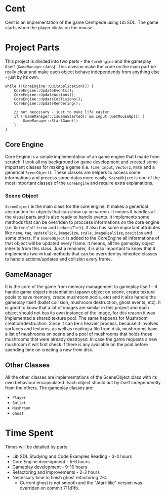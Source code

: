 
# Cent
Cent is an implementation of the game Centipede using Lib SDL. 
The game starts when the player clicks on the mouse.

# Project Parts
This project is divided into two parts - the `CoreEngine` and the gameplay itself (`GameManager` class). This division make the code on the main part be really clear and make each object behave independently from anything else - just by its own.

    while (!CoreEngine::QuitApplication()) {
        CoreEngine::UpdateEvents();
        CoreEngine::UpdateActions();
        CoreEngine::UpdateCollisions();
        CoreEngine::UpdateRendering();

		// not necessary - just to make life easier
        if (!GameManager::isGameStarted() && Input::GetMouseUp()) {
            GameManager::StartGame();
        }
    }

## Core Engine
Core Engine is a simple implementation of an game engine that I made from scratch. I took all my background on game development and created some important classes for making a game (i.e. `Time`, `Input`, `Vector2`, `Math` and a generical `SceneObject`). These classes are helpers to access some informations and process some datas more easily. `SceneObject` is one of the most important classes of the `CoreEngine` and require extra explanations.
### Scene Object
`SceneObject` is the main class for the core engine. It makes a generical abstraction for objects that can show up on screen. It means it handles all the visual parts and is also ready to handle events. It implements some methods that can be overriden to proccess informations on the core engine (i.e. `DetectCollision` and `Update/Tick`). It also has some important attributes like `name`, `tag`, `updateTick`,  `imageSize`, `scale`, `imageRealSize`,  `position` and some others.
If a `SceneObject` is added to the CoreEngine all informations of that object will be updated every frame. It means, all the gameplay object inherits from this class.
Just a reminder, it is also important to know that it implements two virtual methods that can be overriden by inherited classes to handle actions/updates and collision every frame.

## GameManager
It is the core of the game from memory management to gameplay itself – it handle game objects instantiation (spawn object on scene, create texture pools to save memory, create mushroom pools, etc) and it also handle the gameplay itself (bullet collision, mushroom destruction, ghost events, etc).
It is good to know that a lot of images are similar in this project and each object should not has its own instance of the image, for this reason it was implemented a shared texture pool.
The same happens for Mushroom creation/destruction. Since it can be a heavier process, because it involves surfaces and textures, as well as reading a file from disk, mushrooms have a list of mushrooms on scene and a pool of mushrooms that holds those mushrooms that were already destroyed. In case the game requests a new mushroom it will first check if there is any available on the pool before spending time on creating a new from disk.

## Other Classes
All the other classes are implementations of the SceneObject class with its own behaviour encapsulated. Each object should act by itself independently from the others. The gameplay classes are:
 - `Player`
 - `Bullet`
 - `Mushroom`
 - `Ghost`

# Time Spent
Times will be detailed by parts:
 - Lib SDL Studying and Code Examples Reading - 3-4 hours
 - Core Engine development - 5-6 hours
 - Gameplay development - 9-10 hours
 - Refactoring and Improvements - 2-3 hours
 - Necessary time to finish ghost refactoring 2-4
	 - Current ghost is not smooth and the "Atari-like" version was overriden on commit 711d1fb.
